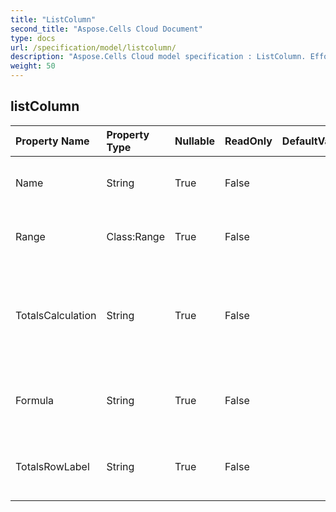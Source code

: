 ```yaml
---
title: "ListColumn"
second_title: "Aspose.Cells Cloud Document"
type: docs
url: /specification/model/listcolumn/
description: "Aspose.Cells Cloud model specification : ListColumn. Effortlessly handle Excel and other spreadsheet documents with features like opening, generating, editing, splitting, merging, comparing, and converting."
weight: 50
---
```


## **listColumn**

 

| Property Name | Property Type | Nullable |  ReadOnly | DefaultValue | Description | 
| :- | :- | :- |:- |  :- | :- |
| Name | String | True |  False |  | Gets and sets the name of the column.  |  
| Range | Class:Range | True |  False |  | Gets the range of this list column.  |  
| TotalsCalculation | String | True |  False |  | Gets and sets the type of calculation in the Totals row of the list column.  |  
| Formula | String | True |  False |  | Gets and sets the formula of the list column.  |  
| TotalsRowLabel | String | True |  False |  | Gets and sets the display labels of total row.  |  

